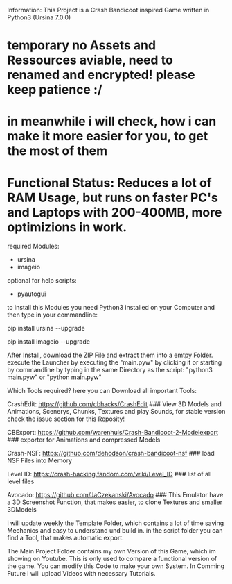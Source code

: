 Information: This Project is a Crash Bandicoot inspired Game written in Python3 (Ursina 7.0.0)
# temporary no Assets and Ressources aviable, need to renamed and encrypted! please keep patience :/ #
# in meanwhile i will check, how i can make it more easier for you, to get the most of them #

# Functional Status: Reduces a lot of RAM Usage, but runs on faster PC's and Laptops with 200-400MB, more optimizions in work.

required Modules:
- ursina
- imageio

optional for help scripts:
- pyautogui

to install this Modules you need Python3 installed on your Computer and then type in your commandline:

pip install ursina --upgrade

pip install imageio --upgrade

After Install, download the ZIP File and extract them into a emtpy Folder.
execute the Launcher by executing the "main.pyw" by clicking it or starting by
commandline by typing in the same Directory as the script: "python3 main.pyw" or "python main.pyw"

Which Tools required? here you can Download all important Tools:

CrashEdit: https://github.com/cbhacks/CrashEdit ### View 3D Models and Animations, Scenerys, Chunks, Textures and play Sounds, for stable version check the issue section for this Reposity!

CBExport:  https://github.com/warenhuis/Crash-Bandicoot-2-Modelexport ### exporter for Animations and compressed Models

Crash-NSF: https://github.com/dehodson/crash-bandicoot-nsf ### load NSF Files into Memory

Level ID:  https://crash-hacking.fandom.com/wiki/Level_ID ### list of all level files

Avocado:   https://github.com/JaCzekanski/Avocado ### This Emulator have a 3D Screenshot Function, that makes easier, to clone Textures and smaller 3DModels

i will update weekly the Template Folder, which contains a lot of time saving Mechanics and easy to understand und build in.
in the script folder you can find a Tool, that makes automatic export.

The Main Project Folder contains my own Version of this Game, which im showing on Youtube. This is only used to compare a functional version of the game.
You can modify this Code to make your own System. In Comming Future i will upload Videos with necessary Tutorials.
